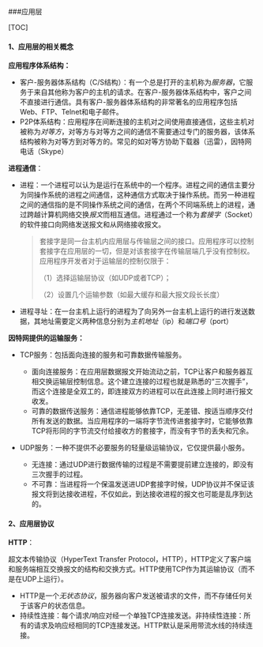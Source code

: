 ###应用层

[TOC]

#### 1、应用层的相关概念
**应用程序体系结构：**

* 客户-服务器体系结构（C/S结构）：有一个总是打开的主机称为*服务器*，它服务于来自其他称为客户的主机的请求。在客户-服务器体系结构中，客户之间不直接进行通信。具有客户-服务器体系结构的非常著名的应用程序包括Web、FTP、Telnet和电子邮件。
* P2P体系结构：应用程序在间断连接的主机对之间使用直接通信，这些主机对被称为*对等方*，对等方与对等方之间的通信不需要通过专门的服务器，该体系结构被称为对等方到对等方的。常见的如对等方协助下载器（迅雷），因特网电话（Skype）

**进程通信**：

* 进程：一个进程可以认为是运行在系统中的一个程序。进程之间的通信主要分为同操作系统的进程之间通信，这种通信方式取决于操作系统。而另一种进程之间的通信指的是不同操作系统之间的通信，在两个不同端系统上的进程，通过跨越计算机网络交换*报文*而相互通信。进程通过一个称为*套接字*（Socket）的软件接口向网络发送报文和从网络接收报文。
   > 套接字是同一台主机内应用层与传输层之间的接口。应用程序可以控制套接字在应用层的一切，但是对该套接字在传输层端几乎没有控制权。应用程序开发者对于运输层的控制仅限于：
   >
   > （1）选择运输层协议（如UDP或者TCP）；
   >
   > （2）设置几个运输参数（如最大缓存和最大报文段长长度）

 * 进程寻址：在一台主机上运行的进程为了向另外一台主机上运行的进行发送数据，其地址需要定义两种信息分别为*主机地址*（ip）和*端口号*（port）

 **因特网提供的运输服务：**

 * TCP服务：包括面向连接的服务和可靠数据传输服务。
    * 面向连接服务：在应用层数据报文开始流动之前，TCP让客户和服务器互相交换运输层控制信息。这个建立连接的过程也就是熟悉的“三次握手”，而这个连接是全双工的，即连接双方的进程可以在此连接上同时进行报文收发。
    * 可靠的数据传送服务：通信进程能够依靠TCP，无差错、按适当顺序交付所有发送的数据。当应用程序的一端将字节流传进套接字时，它能够依靠TCP将形同的字节流交付给接收方的套接字，而没有字节的丢失和冗余。

 * UDP服务：一种不提供不必要服务的轻量级运输协议，它仅提供最小服务。
    * 无连接：通过UDP进行数据传输的过程是不需要提前建立连接的，即没有三次握手的过程。
    * 不可靠：当进程将一个保温发送进UDP套接字时候，UDP协议并不保证该报文将到达接收进程，不仅如此，到达接收进程的报文也可能是乱序到达的。

#### 2、应用层协议

**HTTP**：

超文本传输协议（HyperText Transfer Protocol，HTTP），HTTP定义了客户端和服务端相互交换报文的结构和交换方式。HTTP使用TCP作为其运输协议（而不是在UDP上运行）。

* HTTP是一个*无状态协议*，服务器向客户发送被请求的文件，而不存储任何关于该客户的状态信息。
* 持续性连接：每个请求/响应对经一个单独TCP连接发送。非持续性连接：所有的请求及响应经相同的TCP连接发送。HTTP默认是采用带流水线的持续连接。
